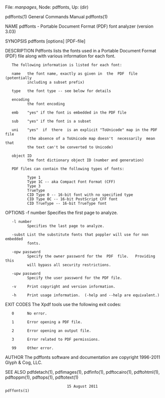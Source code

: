 File: *manpages*,  Node: pdffonts,  Up: (dir)

pdffonts(1)                 General Commands Manual                pdffonts(1)



NAME
       pdffonts - Portable Document Format (PDF) font analyzer (version 3.03)

SYNOPSIS
       pdffonts [options] [PDF-file]

DESCRIPTION
       Pdffonts  lists the fonts used in a Portable Document Format (PDF) file
       along with various information for each font.

       The following information is listed for each font:

       name   the font name, exactly as given in  the  PDF  file  (potentially
              including a subset prefix)

       type   the font type -- see below for details

       encoding
              the font encoding

       emb    "yes" if the font is embedded in the PDF file

       sub    "yes" if the font is a subset

       uni    "yes"  if  there  is an explicit "ToUnicode" map in the PDF file
              (the absence of a ToUnicode map doesn't  necessarily  mean  that
              the text can't be converted to Unicode)

       object ID
              the font dictionary object ID (number and generation)

       PDF files can contain the following types of fonts:

              Type 1
              Type 1C -- aka Compact Font Format (CFF)
              Type 3
              TrueType
              CID Type 0 -- 16-bit font with no specified type
              CID Type 0C -- 16-bit PostScript CFF font
              CID TrueType -- 16-bit TrueType font

OPTIONS
       -f number
              Specifies the first page to analyze.

       -l number
              Specifies the last page to analyze.

       -subst List the substitute fonts that poppler will use for non embedded
              fonts.

       -opw password
              Specify the owner password for the  PDF  file.   Providing  this
              will bypass all security restrictions.

       -upw password
              Specify the user password for the PDF file.

       -v     Print copyright and version information.

       -h     Print usage information.  (-help and --help are equivalent.)

EXIT CODES
       The Xpdf tools use the following exit codes:

       0      No error.

       1      Error opening a PDF file.

       2      Error opening an output file.

       3      Error related to PDF permissions.

       99     Other error.

AUTHOR
       The pdffonts software and documentation are copyright 1996-2011 Glyph &
       Cog, LLC.

SEE ALSO
       pdfdetach(1), pdfimages(1),  pdfinfo(1),  pdftocairo(1),  pdftohtml(1),
       pdftoppm(1), pdftops(1), pdftotext(1)



                                15 August 2011                     pdffonts(1)
